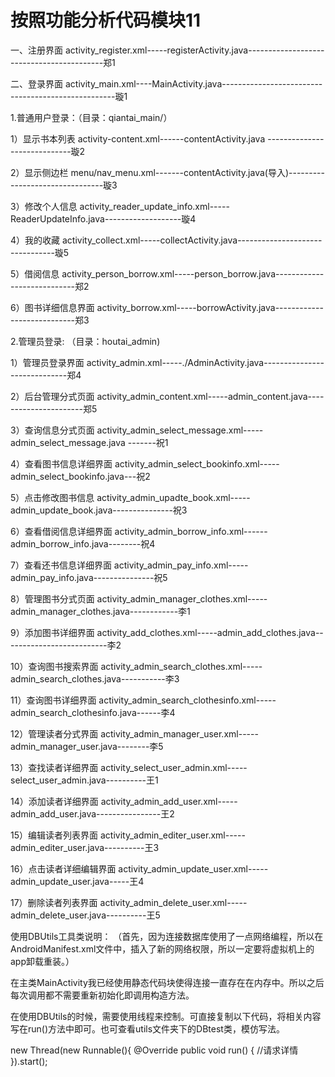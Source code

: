 # 按照功能分析代码模块11

一、注册界面  activity_register.xml-----registerActivity.java------------------------------------------郑1

二、登录界面  activity_main.xml----MainActivity.java---------------------------------------------------璇1

1.普通用户登录：（目录：qiantai_main/）  

1）显示书本列表    activity-content.xml------contentActivity.java -----------------------------璇2

2）显示侧边栏 menu/nav_menu.xml-------contentActivity.java(导入)--------------------------------璇3

3）修改个人信息    activity_reader_update_info.xml-----ReaderUpdateInfo.java-------------------璇4

4）我的收藏      activity_collect.xml-----collectActivity.java--------------------------------璇5

5）借阅信息      activity_person_borrow.xml-----person_borrow.java----------------------------郑2

6）图书详细信息界面      activity_borrow.xml-----borrowActivity.java----------------------------郑3

2.管理员登录: （目录：houtai_admin)

1）管理员登录界面       activity_admin.xml-----./AdminActivity.java-----------------------------郑4

2）后台管理分式页面      activity_admin_content.xml-----admin_content.java----------------------郑5

3）查询信息分式页面      activity_admin_select_message.xml-----admin_select_message.java -------祝1

4）查看图书信息详细界面      activity_admin_select_bookinfo.xml-----admin_select_bookinfo.java---祝2

5）点击修改图书信息      activity_admin_upadte_book.xml-----admin_update_book.java---------------祝3

6）查看借阅信息详细界面        activity_admin_borrow_info.xml------admin_borrow_info.java--------祝4

7）查看还书信息详细界面        activity_admin_pay_info.xml-----admin_pay_info.java---------------祝5

8）管理图书分式页面      activity_admin_manager_clothes.xml-----admin_manager_clothes.java------------李1

9）添加图书详细界面      activity_add_clothes.xml-----admin_add_clothes.java--------------------------李2

10）查询图书搜索界面        activity_admin_search_clothes.xml-----admin_search_clothes.java-----------李3

11）查询图书详细界面     activity_admin_search_clothesinfo.xml-----admin_search_clothesinfo.java------李4

12）管理读者分式界面     activity_admin_manager_user.xml-----admin_manager_user.java--------李5

13）查找读者详细界面     activity_select_user_admin.xml-----select_user_admin.java----------王1

14）添加读者详细界面     activity_admin_add_user.xml-----admin_add_user.java----------------王2

15）编辑读者列表界面     activity_admin_editer_user.xml-----admin_editer_user.java----------王3

16）点击读者详细编辑界面       activity_admin_update_user.xml-----admin_update_user.java-----王4

17）删除读者列表界面     activity_admin_delete_user.xml-----admin_delete_user.java----------王5

使用DBUtils工具类说明： （首先，因为连接数据库使用了一点网络编程，所以在AndroidManifest.xml文件中，插入了新的网络权限，所以一定要将虚拟机上的app卸载重装。）

在主类MainActivity我已经使用静态代码块使得连接一直存在在内存中。所以之后每次调用都不需要重新初始化即调用构造方法。

在使用DBUtils的时候，需要使用线程来控制。可直接复制以下代码，将相关内容写在run()方法中即可。也可查看utils文件夹下的DBtest类，模仿写法。

new Thread(new Runnable(){
@Override
public void run() {
//请求详情
}).start();
